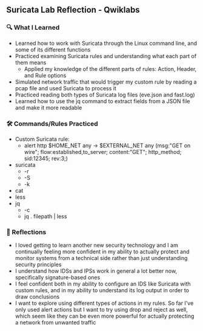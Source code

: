 ## Suricata Lab Reflection - Qwiklabs

###  🔍 What I Learned
* Learned how to work with Suricata through the Linux command line, and some of its different functions
* Practiced examining Suricata rules and understanding what each part of them means
    * Applied my knowledge of the different parts of rules: Action, Header, and Rule options
* Simulated network traffic that would trigger my custom rule by reading a pcap file and used Suricata to process it
* Practiced reading both types of Suricata log files (eve.json and fast.log)
* Learned how to use the jq command to extract fields from a JSON file and make it more readable


### 🛠️ Commands/Rules Practiced
* Custom Suricata rule:
    * alert http $HOME_NET any -> $EXTERNAL_NET any (msg:"GET on wire"; flow:established,to_server; content:"GET"; http_method; sid:12345; rev:3;)
* suricata
    * -r
    * -S
    * -k
* cat
* less
* jq
    * -c
    * jq . filepath | less


### 🧠 Reflections
* I loved getting to learn another new security technology and I am continually feeling more confident in my ability to actually protect and monitor systems from a technical side rather than just understanding security principles
* I understand how IDSs and IPSs work in general a lot better now, specifically signature-based ones
* I feel confident both in my ability to configure an IDS like Suricata with custom rules, and in my ability to understand its log output in order to draw conclusions
* I want to explore using different types of actions in my rules. So far I've only used alert actions but I want to try using drop and reject as well, which seem like they can be even more powerful for actually protecting a network from unwanted traffic 
